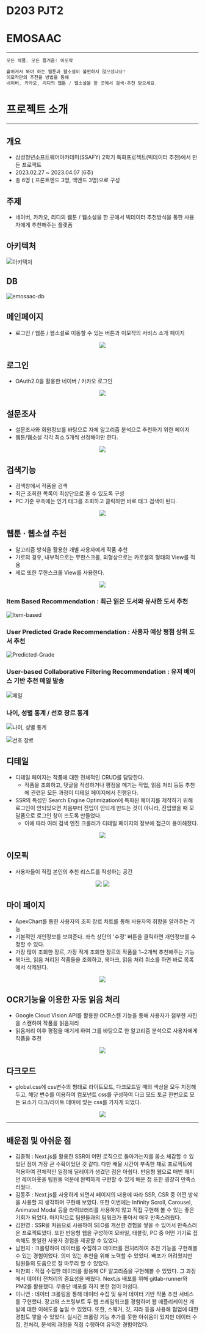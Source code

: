 # D203 PJT2

# EMOSAAC

---

```jsx
모든 작품, 모든 즐거움! 이모작

흩어져서 봐야 하는 웹툰과 웹소설이 불편하지 않으셨나요?
이모작만의 추천을 방법을 통해
네이버, 카카오, 리디의 웹툰 / 웹소설을 한 곳에서 검색·추천 받으세요.
```

# 프로젝트 소개

---

## 개요

- 삼성청년소프트웨어아카데미(SSAFY) 2학기 특화프로젝트(빅데이터 추천)에서 만든 프로젝트
- 2023.02.27 ~ 2023.04.07 (6주)
- 총 6명 ( 프론트엔드 3명, 백엔드 3명)으로 구성

## 주제

- 네이버, 카카오, 리디의 웹툰 / 웹소설을 한 곳에서 빅데이터 추천방식을 통한 사용자에게 추천해주는 플랫폼

## 아키텍처

![아키텍처](https://user-images.githubusercontent.com/108286046/231908787-2cb17a4a-0756-4294-b908-b05ed8c435eb.png)

## DB

![emosaac-db](https://user-images.githubusercontent.com/108286046/231909843-bab8d386-f82c-44b9-b677-d22556cff534.png)

## 메인페이지

- 로그인 / 웹툰 / 웹소설로 이동할 수 있는 버튼과 이모작의 서비스 소개 페이지
<div align="center">
<img src="/image/메인캐러셀.gif">
</div>

## 로그인

- OAuth2.0을 활용한 네이버 / 카카오 로그인
<div align="center">
<img src="/image/로그인.gif">
</div>

## 설문조사

- 설문조사와 회원정보를 바탕으로 자체 알고리즘 분석으로 추천하기 위한 페이지
- 웹툰/웹소설 각각 최소 5개씩 선정해야만 한다.
<div align="center">
<img src="/image/설문조사.gif">
</div>

## 검색기능

- 검색창에서 작품을 검색
- 최근 조회한 목록이 최상단으로 올 수 있도록 구성
- PC 기준 우측에는 인기 태그를 조회하고 클릭하면 바로 태그 검색이 된다.
<div align="center">
<img src="/image/검색.gif">
</div>

## 웹툰 · 웹소설 추천

- 알고리즘 방식을 활용한 개별 사용자에게 작품 추천
- 가로의 경우, 내부적으로는 무한스크롤, 외형상으로는 카로셀의 형태의 View를 적용
- 세로 또한 무한스크롤 View를 사용한다.

<div align="center"> 
<img src="/image/작품캐러셀.gif">
</div>

### Item Based Recommendation : 최근 읽은 도서와 유사한 도서 추천

![Item-based](https://user-images.githubusercontent.com/108286046/231909901-611dc7df-f7f3-43da-95f4-9f4ccd15eb46.png)

### User Predicted Grade Recommendation : 사용자 예상 평점 상위 도서 추천

![Predicted-Grade](https://user-images.githubusercontent.com/108286046/231909910-d26ad3aa-a32a-4418-bc9e-049596164d6a.png)

### User-based Collaborative Filtering Recommendation : 유저 베이스 기반 추천 메일 발송

![메일](/image/메일.png)

### 나이, 성별 통계 / 선호 장르 통계

![나이, 성별 통계](/image/연령.png)

![선호 장르](/image/선호.png)

## 디테일

- 디테일 페이지는 작품에 대한 전체적인 CRUD를 담당한다.
  - 작품을 조회하고, 댓글을 작성하거나 평점을 메기는 작업, 읽음 처리 등등 추천에 관련된 모든 과정이 디테일 페이지에서 진행된다.
- SSR의 특성인 Search Engine Optimization에 특화된 페이지를 제작하기 위해 로그인이 안되있으면 처음부터 진입이 안되게 만드는 것이 아니라, 진입했을 때 모달폼으로 로그인 창이 뜨도록 만들었다.
  - 이에 따라 여러 검색 엔진 크롤러가 디테일 페이지의 정보에 접근이 용이해졌다.

<div align="center"> 
<img src="/image/디테일.gif">
</div>

## 이모픽

- 사용자들이 직접 본인의 추천 리스트를 작성하는 공간
<div align="center"> 
<img src="/image/이모픽.gif">
<img src="/image/이모픽_디테일.gif">
</div>

## 마이 페이지

- ApexChart를 통한 사용자의 조회 장르 차트를 통해 사용자의 취향을 알려주는 기능
- 기본적인 개인정보를 보여준다. 좌측 상단의 '수정' 버튼을 클릭하면 개인정보를 수정할 수 있다.
- 가장 많이 조회한 장르, 가장 적게 조회한 장르의 작품을 1~2개씩 추천해주는 기능
- 북마크, 읽음 처리된 작품들을 조회하고, 북마크, 읽음 처리 취소를 하면 바로 목록에서 삭제된다.
<div align="center">
<img src="/image/마이페이지.gif">
</div>

## OCR기능을 이용한 자동 읽음 처리

- Google Cloud VIsion API를 활용한 OCR스캔 기능을 통해 사용자가 첨부한 사진을 스캔하여 작품을 읽음처리
- 읽음처리 이후 평점을 매기게 하여 그를 바탕으로 한 알고리즘 분석으로 사용자에게 작품을 추천
<div align="center"> 
<img src="/image/OCR.gif">
</div>

## 다크모드

- global.css에 css변수의 형태로 라이트모드, 다크모드일 때의 색상을 모두 지정해두고, 해당 변수를 이용하여 컴포넌트 css를 구성하여 다크 모드 토글 한번으로 모든 요소가 다크/라이트 테마에 맞는 css를 가지게 되었다.

<div align="center">
<img src="/image/다크모드.gif">
</div>

---

## 배운점 및 아쉬운 점

- 김종혁 : Next.js를 활용한 SSR이 어떤 로직으로 돌아가는지를 몸소 체감할 수 있었던 점이 가장 큰 수확이었던 것 같다. 다만 배울 시간이 부족한 채로 프로젝트에 적용하여 전체적인 일정에 딜레이가 생겼던 점은 아쉽다. 반응형 웹으로 매번 깨지던 레이아웃을 팀원들 덕분에 완벽하게 구현할 수 있게 배운 점 또한 굉장히 만족스러웠다.
- 김동주 : Next.js를 사용하게 되면서 페이지의 내용에 따라 SSR, CSR 중 어떤 방식을 사용할 지 생각하며 구현해 보았다. 또한 이번에는 Infinity Scroll, Carousel, Animated Modal 등을 라이브러리를 사용하지 않고 직접 구현해 볼 수 있는 좋은 기회가 되었다. 마지막으로 팀원들과의 팀워크가 좋아서 매우 만족스러웠다.
- 김현영 : SSR을 처음으로 사용하여 SEO를 개선한 경험을 쌓을 수 있어서 만족스러운 프로젝트였다. 또한 반응형 웹을 구성하여 모바일, 태블릿, PC 중 어떤 기기로 접속해도 동일한 사용자 경험을 제공할 수 있었다.
- 남현지 : 크롤링하여 데이터를 수집하고 데이터를 전처리하여 추천 기능을 구현해볼 수 있는 경험이었다. 의미 있는 추천을 위해 노력할 수 있었다. 배포가 어려웠지만 팀원들의 도움으로 잘 마무리 할 수 있었다.
- 박찬희 : 직접 수집한 데이터를 활용해 CF 알고리즘을 구현해볼 수 있었다. 그 과정에서 데이터 전처리의 중요성을 배웠다. Next.js 배포를 위해 gitlab-runner와 PM2를 활용했다. 무중단 배포를 하지 못한 점이 아쉽다.
- 이나연 : 데이터 크롤링을 통해 데이터 수집 및 유저 데이터 기반 작품 추천 서비스를 구현했다.
  장고와 스프링부트 두 웹 프레임워크를 경험하며 웹 애플리케이션 개발에 대한 이해도를 높일 수 있었다. 또한, 스웨거, 깃, 지라 등을 사용해 협업에 대한 경험도 쌓을 수 있었다.
  실시간 크롤링 기능 추가를 못한 아쉬움이 있지만 데이터 수집, 전처리, 분석의 과정을 직접 수행하여 유익한 경험이었다.
